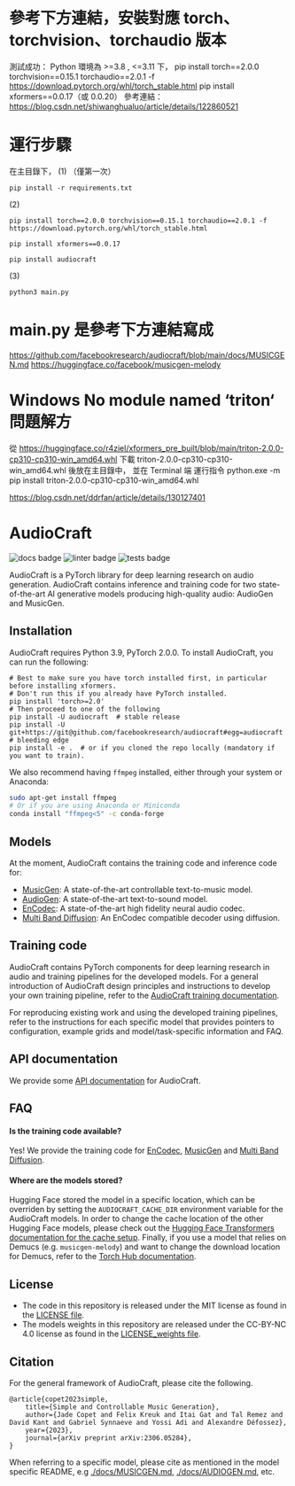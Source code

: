 # 參考下方連結，安裝對應 torch、torchvision、torchaudio 版本
測試成功：
Python 環境為 >=3.8 , <=3.11 下，
pip install torch==2.0.0 torchvision==0.15.1 torchaudio==2.0.1 -f https://download.pytorch.org/whl/torch_stable.html
pip install xformers==0.0.17（或 0.0.20）
參考連結：https://blog.csdn.net/shiwanghualuo/article/details/122860521

# 運行步驟
在主目錄下，
(1) （僅第一次）

    pip install -r requirements.txt

(2) 
    
    pip install torch==2.0.0 torchvision==0.15.1 torchaudio==2.0.1 -f https://download.pytorch.org/whl/torch_stable.html

    pip install xformers==0.0.17

    pip install audiocraft

(3) 

    python3 main.py

# main.py 是參考下方連結寫成
https://github.com/facebookresearch/audiocraft/blob/main/docs/MUSICGEN.md
https://huggingface.co/facebook/musicgen-melody

# Windows No module named ‘triton‘ 問題解方
從 https://huggingface.co/r4ziel/xformers_pre_built/blob/main/triton-2.0.0-cp310-cp310-win_amd64.whl
下載 triton-2.0.0-cp310-cp310-win_amd64.whl 後放在主目錄中，
並在 Terminal 端 運行指令 python.exe -m pip install triton-2.0.0-cp310-cp310-win_amd64.whl

https://blog.csdn.net/ddrfan/article/details/130127401

# AudioCraft
![docs badge](https://github.com/facebookresearch/audiocraft/workflows/audiocraft_docs/badge.svg)
![linter badge](https://github.com/facebookresearch/audiocraft/workflows/audiocraft_linter/badge.svg)
![tests badge](https://github.com/facebookresearch/audiocraft/workflows/audiocraft_tests/badge.svg)

AudioCraft is a PyTorch library for deep learning research on audio generation. AudioCraft contains inference and training code
for two state-of-the-art AI generative models producing high-quality audio: AudioGen and MusicGen.


## Installation
AudioCraft requires Python 3.9, PyTorch 2.0.0. To install AudioCraft, you can run the following:

```shell
# Best to make sure you have torch installed first, in particular before installing xformers.
# Don't run this if you already have PyTorch installed.
pip install 'torch>=2.0'
# Then proceed to one of the following
pip install -U audiocraft  # stable release
pip install -U git+https://git@github.com/facebookresearch/audiocraft#egg=audiocraft  # bleeding edge
pip install -e .  # or if you cloned the repo locally (mandatory if you want to train).
```

We also recommend having `ffmpeg` installed, either through your system or Anaconda:
```bash
sudo apt-get install ffmpeg
# Or if you are using Anaconda or Miniconda
conda install "ffmpeg<5" -c conda-forge
```

## Models

At the moment, AudioCraft contains the training code and inference code for:
* [MusicGen](./docs/MUSICGEN.md): A state-of-the-art controllable text-to-music model.
* [AudioGen](./docs/AUDIOGEN.md): A state-of-the-art text-to-sound model.
* [EnCodec](./docs/ENCODEC.md): A state-of-the-art high fidelity neural audio codec.
* [Multi Band Diffusion](./docs/MBD.md): An EnCodec compatible decoder using diffusion.

## Training code

AudioCraft contains PyTorch components for deep learning research in audio and training pipelines for the developed models.
For a general introduction of AudioCraft design principles and instructions to develop your own training pipeline, refer to
the [AudioCraft training documentation](./docs/TRAINING.md).

For reproducing existing work and using the developed training pipelines, refer to the instructions for each specific model
that provides pointers to configuration, example grids and model/task-specific information and FAQ.


## API documentation

We provide some [API documentation](https://facebookresearch.github.io/audiocraft/api_docs/audiocraft/index.html) for AudioCraft.


## FAQ

#### Is the training code available?

Yes! We provide the training code for [EnCodec](./docs/ENCODEC.md), [MusicGen](./docs/MUSICGEN.md) and [Multi Band Diffusion](./docs/MBD.md).

#### Where are the models stored?

Hugging Face stored the model in a specific location, which can be overriden by setting the `AUDIOCRAFT_CACHE_DIR` environment variable for the AudioCraft models.
In order to change the cache location of the other Hugging Face models, please check out the [Hugging Face Transformers documentation for the cache setup](https://huggingface.co/docs/transformers/installation#cache-setup).
Finally, if you use a model that relies on Demucs (e.g. `musicgen-melody`) and want to change the download location for Demucs, refer to the [Torch Hub documentation](https://pytorch.org/docs/stable/hub.html#where-are-my-downloaded-models-saved).


## License
* The code in this repository is released under the MIT license as found in the [LICENSE file](LICENSE).
* The models weights in this repository are released under the CC-BY-NC 4.0 license as found in the [LICENSE_weights file](LICENSE_weights).


## Citation

For the general framework of AudioCraft, please cite the following.
```
@article{copet2023simple,
    title={Simple and Controllable Music Generation},
    author={Jade Copet and Felix Kreuk and Itai Gat and Tal Remez and David Kant and Gabriel Synnaeve and Yossi Adi and Alexandre Défossez},
    year={2023},
    journal={arXiv preprint arXiv:2306.05284},
}
```

When referring to a specific model, please cite as mentioned in the model specific README, e.g
[./docs/MUSICGEN.md](./docs/MUSICGEN.md), [./docs/AUDIOGEN.md](./docs/AUDIOGEN.md), etc.
